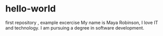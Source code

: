 # hello-world 
first repository , example excercise
My name is Maya Robinson, I love IT and technology. I am pursuing a degree in software development.
